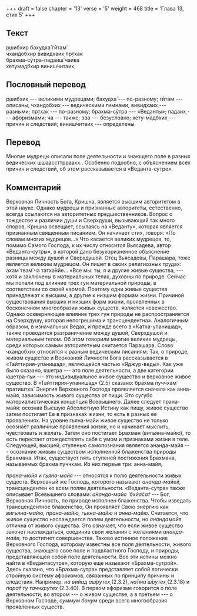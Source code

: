 +++
draft = false
chapter = '13'
verse = '5'
weight = 468
title = 'Глава 13, стих 5'
+++
## Текст

р̣шибхир бахудха̄ гӣтам̇  
чхандобхир вивидхаих̣ пр̣тхак  
брахма-сӯтра-падаиш́ чаива  
хетумадбхир виниш́читаих̣

## Пословный перевод

р̣шибхих̣ --- великими мудрецами; бахудха̄ --- по-разному; гӣтам ---
описаны; чхандобхих̣ --- ведическими гимнами; вивидхаих̣ --- разными;
пр̣тхак --- по-разному; брахма-сӯтра --- «Веданты»; падаих̣ ---
афоризмами; ча --- также; эва --- безусловно; хету-мадбхих̣ --- причин и
следствий; виниш́читаих̣ --- определены.

## Перевод

Многие мудрецы описали поле деятельности и знающего поле в разных
ведических шшаассттрраахх.. Особенно подробно, с объяснением всех причин
и следствий, об этом рассказывается в «Веданта-сутре».

## Комментарий

Верховная Личность Бога, Кришна, является высшим авторитетом в этой
науке. Однако мудрецы и признанные авторитеты, естественно, всегда
ссылаются на авторитетных предшественников. Вопрос о тождестве и
различии души и Сверхдуши, вызывающий так много споров, Кришна освещает,
ссылаясь на «Веданту», которая является признанным священным писанием.
Он начинает стих, говоря: «По словам многих мудрецов...» Что касается
великих мудрецов, то, помимо Самого Господа, к их числу относится
Вьясадева, автор «Веданта-сутры», в которой дано безукоризненное
объяснение разницы между душой и Сверхдушой. Отец Вьясадевы, Парашара,
тоже является великим мудрецом. Он пишет в своих религиозных трудах:
ахам̇ твам̇ ча татха̄нйе... «Все мы: ты, я и другие живые существа, ---
хотя и заключены в материальных телах, духовны по природе. Сейчас мы
попали под влияние трех гун материальной природы, в соответствии со
своей кармой. Поэтому одни живые существа принадлежат к высшим, а другие
к низшим формам жизни. Причиной существования высших и низших форм
жизни, проявленных в бесконечном многообразии живых существ, является
невежество. Однако оскверняющее влияние трех гун природы не
распространяется на Сверхдушу, которая непогрешима и трансцендентна».
Аналогичным образом, в изначальных Ведах, и прежде всего в
«Катха-упанишад», также проводится разграничение между душой, Сверхдушой
и материальным телом. Об этом говорили многие великие мудрецы, среди
которых самым авторитетным считается Парашара. Слово чхандобхих̣
относится к разным ведическим писаниям. Так, о природе, живом существе и
Верховной Личности Бога рассказывается в «Тайттирия-упанишад»,
являющейся частью «Яджур-веды». Как уже было сказано, кшетра --- это
поле деятельности, а две категории кшетра-гьи --- это индивидуальное
живое существо и верховное живое существо. В «Тайттирия-упанишад» (2.5)
сказано: брахма пуччхам̇ пратишт̣ха̄. Энергия Верховного Господа
проявляется сначала как анна-майя, зависимость живого существа от пищи.
Это сугубо материалистическая концепция Всевышнего. Далее следует
прана-майя: осознав Высшую Абсолютную Истину как пищу, живое существо
затем постигает Ее в признаках жизни, то есть в разных ее проявлениях.
На уровне гьяна-майи живое существо не только осознаёт различные
проявления жизни, но и начинает мыслить, чувствовать и желать. Затем оно
постигает Брахман (вигьяна-майю), то есть перестает отождествлять себя с
умом и признаками жизни в теле. Следующей, высшей, ступенью самопознания
является ананда-майя --- осознание живым существом исполненной
блаженства природы Брахмана. Итак, существует пять ступеней постижения
Брахмана, называемых брахма пуччхам. Из них первые три: анна-майя,

*прана-майя* и *гьяна-майя* --- относятся к полю деятельности живых
существ. Верховный же Господь, которого называют *ананда-майей,*
трансцендентен ко всем полям деятельности. «Веданта-сутра» также
описывает Всевышнего словами: *а̄нанда-майо 'бхйа̄са̄т* --- Бог, Верховная
Личность, по природе исполнен блаженства. Чтобы изведать трансцендентное
блаженство, Он проявляет Свою энергию как *вигьяна-майю, прана-майю,
гьяна-майю* и *анна-майю*. Считается, что живое существо наслаждается
полем деятельности, но *анандамайя* отлична от живого существа. Это
означает, что если живое существо захочет наслаждаться, соединив свои
желания с желаниями *ананда-майи,* то достигнет совершенства. Таково
истинное положение Верховного Господа, которому известны все поля
деятельности, живого существа, знающего свое поле и подвластного
Господу, и природы, представляющей собой поле деятельности. Все эти
истины можно найти в «Ведантасутре», которую еще называют
«Брахма-сутрой». Здесь сказано, что «Брахма-сутра» представляет собой
логически стройную систему афоризмов, связанных по принципу причины и
следствия. Например: *на вийад аш́рутех̣* (2.3.2), *на̄тма̄ ш́рутех̣* (2.3.18)
и *пара̄т ту таччхрутех̣* (2.3.40). В первом афоризме говорится о поле
деятельности, во втором --- о живом существе, а в третьем --- о
Верховном Господе, *суммум бонум* среди всего многообразия проявленных
существ.
